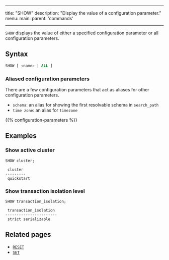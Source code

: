 
---
title: "SHOW"
description: "Display the value of a configuration parameter."
menu:
  main:
    parent: 'commands'

---

`SHOW` displays the value of either a specified configuration parameter or all
configuration parameters.

## Syntax

```sql
SHOW [ <name> | ALL ]
```

### Aliased configuration parameters

There are a few configuration parameters that act as aliases for other
configuration parameters.

- `schema`: an alias for showing the first resolvable schema in `search_path`
- `time zone`: an alias for `timezone`

{{% configuration-parameters %}}

## Examples

### Show active cluster

```mzsql
SHOW cluster;
```
```
 cluster
---------
 quickstart
```

### Show transaction isolation level

```mzsql
SHOW transaction_isolation;
```
```
 transaction_isolation
-----------------------
 strict serializable
```

## Related pages

- [`RESET`](../reset)
- [`SET`](../set)
